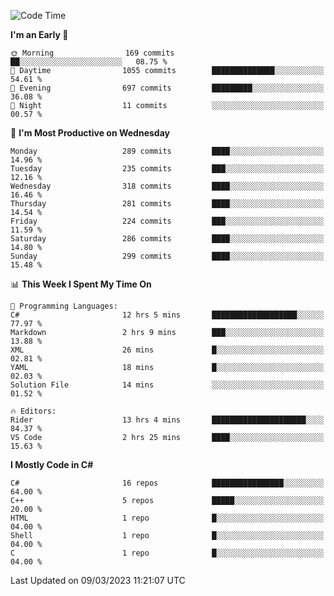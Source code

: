 <!--START_SECTION:waka-->
![Code Time](http://img.shields.io/badge/Code%20Time-978%20hrs%2051%20mins-blue)

**I'm an Early 🐤** 

```text
🌞 Morning                169 commits         ██░░░░░░░░░░░░░░░░░░░░░░░   08.75 % 
🌆 Daytime                1055 commits        ██████████████░░░░░░░░░░░   54.61 % 
🌃 Evening                697 commits         █████████░░░░░░░░░░░░░░░░   36.08 % 
🌙 Night                  11 commits          ░░░░░░░░░░░░░░░░░░░░░░░░░   00.57 % 
```
📅 **I'm Most Productive on Wednesday** 

```text
Monday                   289 commits         ████░░░░░░░░░░░░░░░░░░░░░   14.96 % 
Tuesday                  235 commits         ███░░░░░░░░░░░░░░░░░░░░░░   12.16 % 
Wednesday                318 commits         ████░░░░░░░░░░░░░░░░░░░░░   16.46 % 
Thursday                 281 commits         ████░░░░░░░░░░░░░░░░░░░░░   14.54 % 
Friday                   224 commits         ███░░░░░░░░░░░░░░░░░░░░░░   11.59 % 
Saturday                 286 commits         ████░░░░░░░░░░░░░░░░░░░░░   14.80 % 
Sunday                   299 commits         ████░░░░░░░░░░░░░░░░░░░░░   15.48 % 
```


📊 **This Week I Spent My Time On** 

```text
💬 Programming Languages: 
C#                       12 hrs 5 mins       ███████████████████░░░░░░   77.97 % 
Markdown                 2 hrs 9 mins        ███░░░░░░░░░░░░░░░░░░░░░░   13.88 % 
XML                      26 mins             █░░░░░░░░░░░░░░░░░░░░░░░░   02.81 % 
YAML                     18 mins             █░░░░░░░░░░░░░░░░░░░░░░░░   02.03 % 
Solution File            14 mins             ░░░░░░░░░░░░░░░░░░░░░░░░░   01.52 % 

🔥 Editors: 
Rider                    13 hrs 4 mins       █████████████████████░░░░   84.37 % 
VS Code                  2 hrs 25 mins       ████░░░░░░░░░░░░░░░░░░░░░   15.63 % 
```

**I Mostly Code in C#** 

```text
C#                       16 repos            ████████████████░░░░░░░░░   64.00 % 
C++                      5 repos             █████░░░░░░░░░░░░░░░░░░░░   20.00 % 
HTML                     1 repo              █░░░░░░░░░░░░░░░░░░░░░░░░   04.00 % 
Shell                    1 repo              █░░░░░░░░░░░░░░░░░░░░░░░░   04.00 % 
C                        1 repo              █░░░░░░░░░░░░░░░░░░░░░░░░   04.00 % 
```




 Last Updated on 09/03/2023 11:21:07 UTC
<!--END_SECTION:waka-->
